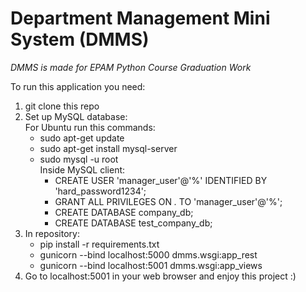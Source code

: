 # Department Management Mini System (DMMS)

*DMMS is made for EPAM Python Course Graduation Work*

To run this application you need:
1. git clone this repo
2. Set up MySQL database:  
For Ubuntu run this commands:
   * sudo apt-get update
   * sudo apt-get install mysql-server
   * sudo mysql -u root  
   Inside MySQL client:
       * CREATE USER 'manager_user'@'%' IDENTIFIED BY 'hard_password1234';
       * GRANT ALL PRIVILEGES ON *.* TO 'manager_user'@'%';
       * CREATE DATABASE company_db;
       * CREATE DATABASE test_company_db;
3. In repository:
    * pip install -r requirements.txt
    * gunicorn --bind localhost:5000 dmms.wsgi:app_rest
    * gunicorn --bind localhost:5001 dmms.wsgi:app_views
4. Go to localhost:5001 in your web browser and enjoy this project :)
